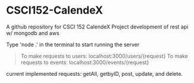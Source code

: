 # CSCI152-CalendeX
A github repository for CSCI 152 CalendeX Project
development of rest api w/ mongodb and aws

Type 'node .' in the terminal to start running the server
> To make requests to users: localhost:3000/users/{request}
> To make requests to events: localhost:3000/events/{request}

current implemented requests: getAll, getbyID, post, update, and delete.
